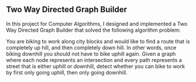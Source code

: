## Two Way Directed Graph Builder

In this project for Computer Algorithms, I designed and implemented a Two Way Directed Graph Builder that solved the following algorithm problem:

You are biking to work along city blocks and would like to find a route that is completely up hill, and then completely down hill. In other words, once biking downhill you should not have to bike uphill again. Given a graph where each node represents an intersection and every path represents a street that is either uphill or downhill, detect whether you can bike to work by first only going uphill, then only going downhill.
